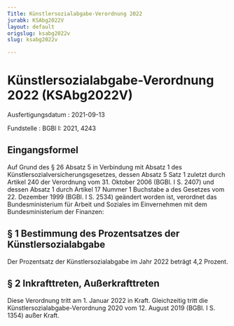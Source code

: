 ```yaml
---
Title: Künstlersozialabgabe-Verordnung 2022
jurabk: KSAbg2022V
layout: default
origslug: ksabg2022v
slug: ksabg2022v

---
```


# Künstlersozialabgabe-Verordnung 2022 (KSAbg2022V)

Ausfertigungsdatum
:   2021-09-13

Fundstelle
:   BGBl I: 2021, 4243


## Eingangsformel

Auf Grund des § 26 Absatz 5 in Verbindung mit Absatz 1 des
Künstlersozialversicherungsgesetzes, dessen Absatz 5 Satz 1 zuletzt
durch Artikel 240 der Verordnung vom 31. Oktober 2006 (BGBl. I S.
2407) und dessen Absatz 1 durch Artikel 17 Nummer 1 Buchstabe a des
Gesetzes vom 22. Dezember 1999 (BGBl. I S. 2534) geändert worden ist,
verordnet das Bundesministerium für Arbeit und Soziales im
Einvernehmen mit dem Bundesministerium der Finanzen:


## § 1 Bestimmung des Prozentsatzes der Künstlersozialabgabe

Der Prozentsatz der Künstlersozialabgabe im Jahr 2022 beträgt 4,2
Prozent.


## § 2 Inkrafttreten, Außerkrafttreten

Diese Verordnung tritt am 1. Januar 2022 in Kraft. Gleichzeitig tritt
die Künstlersozialabgabe-Verordnung 2020 vom 12. August 2019 (BGBl. I
S. 1354) außer Kraft.

